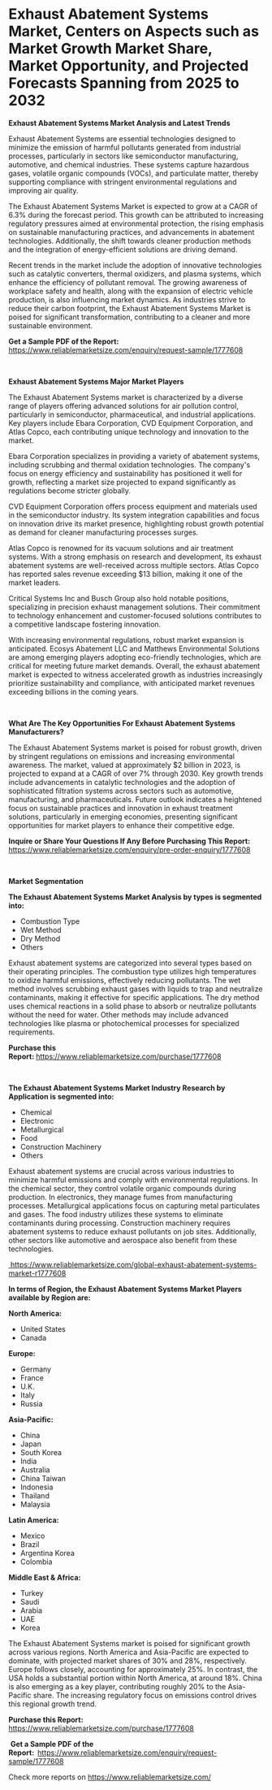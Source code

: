 <p><h1>Exhaust Abatement Systems Market, Centers on Aspects such as Market Growth Market Share, Market Opportunity, and Projected Forecasts Spanning from 2025 to 2032</h1></p><p><strong>Exhaust Abatement Systems Market Analysis and Latest Trends</strong></p>
<p><p>Exhaust Abatement Systems are essential technologies designed to minimize the emission of harmful pollutants generated from industrial processes, particularly in sectors like semiconductor manufacturing, automotive, and chemical industries. These systems capture hazardous gases, volatile organic compounds (VOCs), and particulate matter, thereby supporting compliance with stringent environmental regulations and improving air quality.</p><p>The Exhaust Abatement Systems Market is expected to grow at a CAGR of 6.3% during the forecast period. This growth can be attributed to increasing regulatory pressures aimed at environmental protection, the rising emphasis on sustainable manufacturing practices, and advancements in abatement technologies. Additionally, the shift towards cleaner production methods and the integration of energy-efficient solutions are driving demand.</p><p>Recent trends in the market include the adoption of innovative technologies such as catalytic converters, thermal oxidizers, and plasma systems, which enhance the efficiency of pollutant removal. The growing awareness of workplace safety and health, along with the expansion of electric vehicle production, is also influencing market dynamics. As industries strive to reduce their carbon footprint, the Exhaust Abatement Systems Market is poised for significant transformation, contributing to a cleaner and more sustainable environment.</p></p>
<p><strong>Get a Sample PDF of the Report:&nbsp;</strong> <a href="https://www.reliablemarketsize.com/enquiry/request-sample/1777608?utm_campaign=2526&utm_medium=2&utm_source=Github&utm_content=ia&utm_term=12042025&utm_id=exhaust-abatement-systems">https://www.reliablemarketsize.com/enquiry/request-sample/1777608</a></p>
<p>&nbsp;</p>
<p><strong>Exhaust Abatement Systems Major Market Players</strong></p>
<p><p>The Exhaust Abatement Systems market is characterized by a diverse range of players offering advanced solutions for air pollution control, particularly in semiconductor, pharmaceutical, and industrial applications. Key players include Ebara Corporation, CVD Equipment Corporation, and Atlas Copco, each contributing unique technology and innovation to the market.</p><p>Ebara Corporation specializes in providing a variety of abatement systems, including scrubbing and thermal oxidation technologies. The company's focus on energy efficiency and sustainability has positioned it well for growth, reflecting a market size projected to expand significantly as regulations become stricter globally.</p><p>CVD Equipment Corporation offers process equipment and materials used in the semiconductor industry. Its system integration capabilities and focus on innovation drive its market presence, highlighting robust growth potential as demand for cleaner manufacturing processes surges.</p><p>Atlas Copco is renowned for its vacuum solutions and air treatment systems. With a strong emphasis on research and development, its exhaust abatement systems are well-received across multiple sectors. Atlas Copco has reported sales revenue exceeding $13 billion, making it one of the market leaders.</p><p>Critical Systems Inc and Busch Group also hold notable positions, specializing in precision exhaust management solutions. Their commitment to technology enhancement and customer-focused solutions contributes to a competitive landscape fostering innovation.</p><p>With increasing environmental regulations, robust market expansion is anticipated. Ecosys Abatement LLC and Matthews Environmental Solutions are among emerging players adopting eco-friendly technologies, which are critical for meeting future market demands. Overall, the exhaust abatement market is expected to witness accelerated growth as industries increasingly prioritize sustainability and compliance, with anticipated market revenues exceeding billions in the coming years.</p></p>
<p>&nbsp;</p>
<p><strong>What Are The Key Opportunities For Exhaust Abatement Systems Manufacturers?</strong></p>
<p><p>The Exhaust Abatement Systems market is poised for robust growth, driven by stringent regulations on emissions and increasing environmental awareness. The market, valued at approximately $2 billion in 2023, is projected to expand at a CAGR of over 7% through 2030. Key growth trends include advancements in catalytic technologies and the adoption of sophisticated filtration systems across sectors such as automotive, manufacturing, and pharmaceuticals. Future outlook indicates a heightened focus on sustainable practices and innovation in exhaust treatment solutions, particularly in emerging economies, presenting significant opportunities for market players to enhance their competitive edge.</p></p>
<p><strong>Inquire or Share Your Questions If Any Before Purchasing This Report:</strong> <a href="https://www.reliablemarketsize.com/enquiry/pre-order-enquiry/1777608?utm_campaign=2526&utm_medium=2&utm_source=Github&utm_content=ia&utm_term=12042025&utm_id=exhaust-abatement-systems">https://www.reliablemarketsize.com/enquiry/pre-order-enquiry/1777608</a></p>
<p>&nbsp;</p>
<p><strong>Market Segmentation</strong></p>
<p><strong>The Exhaust Abatement Systems Market Analysis by types is segmented into:</strong></p>
<p><ul><li>Combustion Type</li><li>Wet Method</li><li>Dry Method</li><li>Others</li></ul></p>
<p><p>Exhaust abatement systems are categorized into several types based on their operating principles. The combustion type utilizes high temperatures to oxidize harmful emissions, effectively reducing pollutants. The wet method involves scrubbing exhaust gases with liquids to trap and neutralize contaminants, making it effective for specific applications. The dry method uses chemical reactions in a solid phase to absorb or neutralize pollutants without the need for water. Other methods may include advanced technologies like plasma or photochemical processes for specialized requirements.</p></p>
<p><strong>Purchase this Report:&nbsp;</strong><a href="https://www.reliablemarketsize.com/purchase/1777608?utm_campaign=2526&utm_medium=2&utm_source=Github&utm_content=ia&utm_term=12042025&utm_id=exhaust-abatement-systems">https://www.reliablemarketsize.com/purchase/1777608</a></p>
<p>&nbsp;</p>
<p><strong>The Exhaust Abatement Systems Market Industry Research by Application is segmented into:</strong></p>
<p><ul><li>Chemical</li><li>Electronic</li><li>Metallurgical</li><li>Food</li><li>Construction Machinery</li><li>Others</li></ul></p>
<p><p>Exhaust abatement systems are crucial across various industries to minimize harmful emissions and comply with environmental regulations. In the chemical sector, they control volatile organic compounds during production. In electronics, they manage fumes from manufacturing processes. Metallurgical applications focus on capturing metal particulates and gases. The food industry utilizes these systems to eliminate contaminants during processing. Construction machinery requires abatement systems to reduce exhaust pollutants on job sites. Additionally, other sectors like automotive and aerospace also benefit from these technologies.</p></p>
<p><a href="https://www.reliablemarketsize.com/global-exhaust-abatement-systems-market-r1777608?utm_campaign=2526&utm_medium=2&utm_source=Github&utm_content=ia&utm_term=12042025&utm_id=exhaust-abatement-systems">&nbsp;https://www.reliablemarketsize.com/global-exhaust-abatement-systems-market-r1777608</a></p>
<p><strong>In terms of Region, the Exhaust Abatement Systems Market Players available by Region are:</strong></p>
<p>
    <p> <strong> North America: </strong>
        <ul>
            <li>United States</li>
            <li>Canada</li>
        </ul>
        </p> 
    <p> <strong> Europe: </strong>
        <ul>
            <li>Germany</li>
            <li>France</li>
            <li>U.K.</li>
            <li>Italy</li>
            <li>Russia</li>
        </ul>
        </p> 
    <p> <strong> Asia-Pacific: </strong>
        <ul>
            <li>China</li>
            <li>Japan</li>
            <li>South Korea</li>
            <li>India</li>
            <li>Australia</li>
            <li>China Taiwan</li>
            <li>Indonesia</li>
            <li>Thailand</li>
            <li>Malaysia</li>
        </ul>
        </p> 
    <p> <strong> Latin America: </strong>
        <ul>
            <li>Mexico</li>
            <li>Brazil</li>
            <li>Argentina Korea</li>
            <li>Colombia</li>
        </ul>
        </p> 
    <p> <strong> Middle East & Africa: </strong>
        <ul>
            <li>Turkey</li>
            <li>Saudi</li>
            <li>Arabia</li>
            <li>UAE</li>
            <li>Korea</li>
        </ul>
    </p>
    </p>
<p><p>The Exhaust Abatement Systems market is poised for significant growth across various regions. North America and Asia-Pacific are expected to dominate, with projected market shares of 30% and 28%, respectively. Europe follows closely, accounting for approximately 25%. In contrast, the USA holds a substantial portion within North America, at around 18%. China is also emerging as a key player, contributing roughly 20% to the Asia-Pacific share. The increasing regulatory focus on emissions control drives this regional growth trend.</p></p>
<p><strong>Purchase this Report: </strong><a href="https://www.reliablemarketsize.com/purchase/1777608?utm_campaign=2526&utm_medium=2&utm_source=Github&utm_content=ia&utm_term=12042025&utm_id=exhaust-abatement-systems">https://www.reliablemarketsize.com/purchase/1777608</a></p>
<p>&nbsp;<strong>Get a Sample PDF of the Report:&nbsp;&nbsp;</strong><a href="https://www.reliablemarketsize.com/enquiry/request-sample/1777608?utm_campaign=2526&utm_medium=2&utm_source=Github&utm_content=ia&utm_term=12042025&utm_id=exhaust-abatement-systems">https://www.reliablemarketsize.com/enquiry/request-sample/1777608</a></p>
<p><strong></strong></p>
<p>Check more reports on <a href="https://www.reliablemarketsize.com/?utm_campaign=2526&utm_medium=2&utm_source=Github&utm_content=ia&utm_term=12042025&utm_id=exhaust-abatement-systems">https://www.reliablemarketsize.com/</a></p>